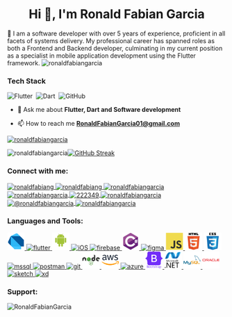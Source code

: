 
<h1 align="center">Hi 👋, I'm Ronald Fabian Garcia</h1>
<p>
🚀 I am a software developer with over 5 years of experience, proficient in all facets of systems delivery. My professional career has spanned roles as both a Frontend and Backend developer, culminating in my current position as a specialist in mobile application development using the Flutter framework. <img src="https://komarev.com/ghpvc/?username=ronaldfabiangarcia&label=Profile%20views&color=0e75b6&style=flat" alt="ronaldfabiangarcia" />
</p>

### Tech Stack
![Flutter](https://img.shields.io/badge/-Flutter-black?logo=flutter)&nbsp;
![Dart](https://img.shields.io/badge/-Dart-black?logo=dart)&nbsp;
![GitHub](https://img.shields.io/badge/-GitHub-black?logo=github)&nbsp;

- 💬 Ask me about **Flutter, Dart and Software development**

- 📫 How to reach me **RonaldFabianGarcia01@gmail.com**


<p align="left"> <a href="https://github.com/ryo-ma/github-profile-trophy"><img src="https://github-profile-trophy.vercel.app/?username=ronaldfabiangarcia&title=Experience,Commits" alt="ronaldfabiangarcia" /></a> </p>

<p><img align="left" src="https://github-readme-stats.vercel.app/api/top-langs?username=ronaldfabiangarcia&show_icons=true&locale=en&layout=compact&theme=dark" alt="ronaldfabiangarcia" /></p>

[![GitHub Streak](https://streak-stats.demolab.com?user=RonaldFabianGarcia&theme=dark&card_width=250&card_height=100&hide_current_streak=true&hide_longest_streak=true)](https://git.io/streak-stats)

<h3 align="left">
  Connect with me:
</h3>
<p align="left">
  <a href="https://linkedin.com/in/ronaldfabiang" target="blank">
    <img align="center" src="https://raw.githubusercontent.com/rahuldkjain/github-profile-readme-generator/master/src/images/icons/Social/linked-in-alt.svg"
    alt="ronaldfabiang" height="30" width="40" />
  </a>
  <a href="https://twitter.com/ronaldfabiang" target="blank">
    <img align="center" src="https://raw.githubusercontent.com/rahuldkjain/github-profile-readme-generator/master/src/images/icons/Social/twitter.svg"
    alt="ronaldfabiang" height="30" width="40" />
  </a>
  <a href="https://instagram.com/ronaldfabiangarcia" target="blank">
    <img align="center" src="https://raw.githubusercontent.com/rahuldkjain/github-profile-readme-generator/master/src/images/icons/Social/instagram.svg"
    alt="ronaldfabiangarcia" height="30" width="40" />
  </a>
  <a href="https://fb.com/ronaldfabiangarcia" target="blank">
    <img align="center" src="https://raw.githubusercontent.com/rahuldkjain/github-profile-readme-generator/master/src/images/icons/Social/facebook.svg"
    alt="ronaldfabiangarcia" height="30" width="40" />
  </a>
  <a href="https://stackoverflow.com/users/222349" target="blank">
    <img align="center" src="https://raw.githubusercontent.com/rahuldkjain/github-profile-readme-generator/master/src/images/icons/Social/stack-overflow.svg"
    alt="222349" height="30" width="40" />
  </a>
  <a href="https://discord.gg/ronaldfabiangarcia" target="blank">
    <img align="center" src="https://raw.githubusercontent.com/rahuldkjain/github-profile-readme-generator/master/src/images/icons/Social/discord.svg"
    alt="ronaldfabiangarcia" height="30" width="40" />
  </a>
  <a href="https://medium.com/@ronaldfabiangarcia" target="blank">
    <img align="center" src="https://raw.githubusercontent.com/rahuldkjain/github-profile-readme-generator/master/src/images/icons/Social/medium.svg"
    alt="@ronaldfabiangarcia" height="30" width="40" />
  </a>
  <a href="https://codepen.io/ronaldfabiangarcia" target="blank">
    <img align="center" src="https://raw.githubusercontent.com/rahuldkjain/github-profile-readme-generator/master/src/images/icons/Social/codepen.svg"
    alt="ronaldfabiangarcia" height="30" width="40" />
  </a>
</p>
<h3 align="left">
  Languages and Tools:
</h3>
<p align="left" style="text-decoration:none">
  <a href="https://dart.dev" target="_blank" rel="noreferrer">
    <img src="https://raw.githubusercontent.com/github/explore/80688e429a7d4ef2fca1e82350fe8e3517d3494d/topics/dart/dart.png"
    alt="dart" width="40" height="40" />
  </a>
  <a href="https://flutter.dev" target="_blank" rel="noreferrer">
    <img src="https://www.vectorlogo.zone/logos/flutterio/flutterio-icon.svg"
    alt="flutter" width="40" height="40" />
  </a>
  <a href="https://developer.android.com" target="_blank" rel="noreferrer">
    <img src="https://raw.githubusercontent.com/devicons/devicon/master/icons/android/android-original-wordmark.svg"
    alt="android" width="40" height="40" />
  </a>
  <a href="https://developer.apple.com/" target="_blank" rel="noreferrer">
    <img src="https://svgsilh.com/svg/2962084.svg"
    alt="iOS" width="40" height="40" />
  </a>
  <a href="https://firebase.google.com/" target="_blank" rel="noreferrer">
    <img src="https://www.vectorlogo.zone/logos/firebase/firebase-icon.svg"
    alt="firebase" width="40" height="40" />
  </a>
  <a href="https://www.w3schools.com/cs/" target="_blank" rel="noreferrer">
    <img src="https://raw.githubusercontent.com/devicons/devicon/master/icons/csharp/csharp-original.svg"
    alt="csharp" width="40" height="40" />
  </a>
  <a href="https://www.figma.com/" target="_blank" rel="noreferrer">
    <img src="https://www.vectorlogo.zone/logos/figma/figma-icon.svg" alt="figma"
    width="40" height="40" />
  </a>
  <a href="https://developer.mozilla.org/en-US/docs/Web/JavaScript" target="_blank"
  rel="noreferrer">
    <img src="https://raw.githubusercontent.com/devicons/devicon/master/icons/javascript/javascript-original.svg"
    alt="javascript" width="40" height="40" />
  </a>
  <a href="https://www.w3.org/html/" target="_blank" rel="noreferrer">
    <img src="https://raw.githubusercontent.com/devicons/devicon/master/icons/html5/html5-original-wordmark.svg"
    alt="html5" width="40" height="40" />
  </a>
  <a href="https://www.w3schools.com/css/" target="_blank" rel="noreferrer">
    <img src="https://raw.githubusercontent.com/devicons/devicon/master/icons/css3/css3-original-wordmark.svg"
    alt="css3" width="40" height="40" />
  </a>
  <a href="https://www.microsoft.com/en-us/sql-server" target="_blank" rel="noreferrer">
    <img src="https://www.svgrepo.com/show/303229/microsoft-sql-server-logo.svg"
    alt="mssql" width="40" height="40" />
  </a>
  <a href="https://postman.com" target="_blank" rel="noreferrer">
    <img src="https://www.vectorlogo.zone/logos/getpostman/getpostman-icon.svg"
    alt="postman" width="40" height="40" />
  </a>
  <a href="https://git-scm.com/" target="_blank" rel="noreferrer">
    <img src="https://www.vectorlogo.zone/logos/git-scm/git-scm-icon.svg"
    alt="git" width="40" height="40" />
  </a>
  <a href="https://nodejs.org" target="_blank" rel="noreferrer">
    <img src="https://raw.githubusercontent.com/devicons/devicon/master/icons/nodejs/nodejs-original-wordmark.svg"
    alt="nodejs" width="40" height="40" />
  </a>
  <a href="https://aws.amazon.com" target="_blank" rel="noreferrer">
    <img src="https://raw.githubusercontent.com/devicons/devicon/master/icons/amazonwebservices/amazonwebservices-original-wordmark.svg"
    alt="aws" width="40" height="40" />
  </a>
  <a href="https://azure.microsoft.com/en-in/" target="_blank" rel="noreferrer">
    <img src="https://www.vectorlogo.zone/logos/microsoft_azure/microsoft_azure-icon.svg"
    alt="azure" width="40" height="40" />
  </a>
  <a href="https://getbootstrap.com" target="_blank" rel="noreferrer">
    <img src="https://raw.githubusercontent.com/devicons/devicon/master/icons/bootstrap/bootstrap-plain-wordmark.svg"
    alt="bootstrap" width="40" height="40" />
  </a>
  <a href="https://dotnet.microsoft.com/" target="_blank" rel="noreferrer">
    <img src="https://raw.githubusercontent.com/devicons/devicon/master/icons/dot-net/dot-net-original-wordmark.svg"
    alt="dotnet" width="40" height="40" />
  </a>
  <a href="https://www.mysql.com/" target="_blank" rel="noreferrer">
    <img src="https://raw.githubusercontent.com/devicons/devicon/master/icons/mysql/mysql-original-wordmark.svg"
    alt="mysql" width="40" height="40" />
  </a>
  <a href="https://www.oracle.com/" target="_blank" rel="noreferrer">
    <img src="https://raw.githubusercontent.com/devicons/devicon/master/icons/oracle/oracle-original.svg"
    alt="oracle" width="40" height="40" />
  </a>
  <a href="https://www.sketch.com/" target="_blank" rel="noreferrer">
    <img src="https://www.vectorlogo.zone/logos/sketchapp/sketchapp-icon.svg"
    alt="sketch" width="40" height="40" />
  </a>
  <a href="https://www.adobe.com/products/xd.html" target="_blank" rel="noreferrer">
    <img src="https://cdn.worldvectorlogo.com/logos/adobe-experience-design-1.svg" alt="xd"
    width="40" height="40" />
  </a>
</p>
<h3 align="left">
  Support:
</h3>
<p>
  <a href="https://www.buymeacoffee.com/RonaldFabianGarcia">
    <img align="left" src="https://cdn.buymeacoffee.com/buttons/v2/default-yellow.png"
    height="50" width="210" alt="RonaldFabianGarcia" />
  </a>
</p>
<br>
<br>
&nbsp;
